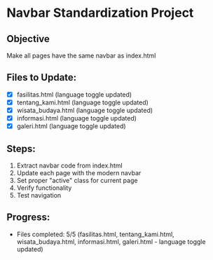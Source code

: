 # Navbar Standardization Project

## Objective
Make all pages have the same navbar as index.html

## Files to Update:
- [x] fasilitas.html (language toggle updated)
- [x] tentang_kami.html (language toggle updated)
- [x] wisata_budaya.html (language toggle updated)
- [x] informasi.html (language toggle updated)
- [x] galeri.html (language toggle updated)

## Steps:
1. Extract navbar code from index.html
2. Update each page with the modern navbar
3. Set proper "active" class for current page
4. Verify functionality
5. Test navigation

## Progress:
- Files completed: 5/5 (fasilitas.html, tentang_kami.html, wisata_budaya.html, informasi.html, galeri.html - language toggle updated)
